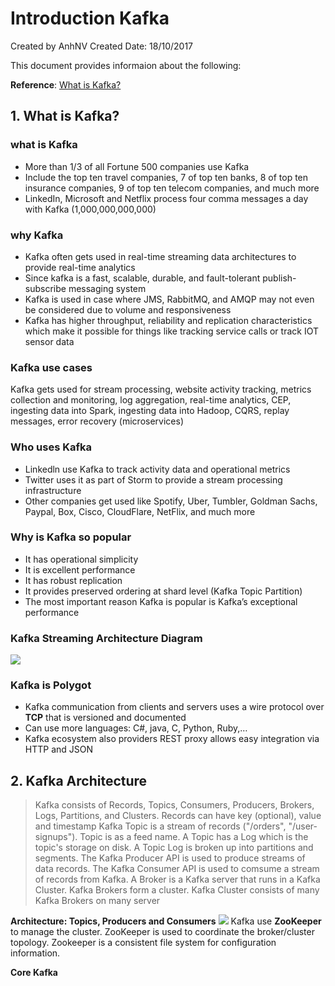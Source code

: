 # Introduction Kafka
Created by AnhNV Created Date: 18/10/2017

This document provides informaion about the following:

**Reference**:
[What is Kafka?][what-is-kafka]

## 1. What is Kafka?
### what is Kafka
* More than 1/3 of all Fortune 500 companies use Kafka
* Include the top ten travel companies, 7 of top ten banks, 8 of top ten insurance companies, 9 of top ten telecom companies, and much more
* LinkedIn, Microsoft and Netflix process four comma messages a day with Kafka (1,000,000,000,000)

### why Kafka
- Kafka often gets used in real-time streaming data architectures to provide real-time analytics
- Since kafka is a fast, scalable, durable, and fault-tolerant publish-subscribe messaging system
- Kafka is used in case where JMS, RabbitMQ, and AMQP may not even be considered due to volume and responsiveness
- Kafka has higher throughput, reliability and replication characteristics which make it possible for things like tracking service calls or track IOT sensor data

### Kafka use cases
Kafka gets used for stream processing, website activity tracking, metrics collection and monitoring, log aggregation, real-time analytics, CEP, ingesting data into Spark, ingesting data into Hadoop, CQRS, replay messages, error recovery (microservices)

### Who uses Kafka
- Linkedln use Kafka to track activity data and operational metrics
- Twitter uses it as part of Storm to provide a stream processing infrastructure
- Other companies get used like Spotify, Uber, Tumbler, Goldman Sachs, Paypal, Box, Cisco, CloudFlare, NetFlix, and much more

### Why is Kafka so popular
- It has operational simplicity
- It is excellent performance
- It has robust replication
- It provides preserved ordering at shard level (Kafka Topic Partition)
- The most important reason Kafka is popular is Kafka’s exceptional performance

### Kafka Streaming Architecture Diagram
![](https://user-images.githubusercontent.com/14268190/31706889-b4c3701a-b414-11e7-87d8-95cb52caab01.png)

### Kafka is Polygot
- Kafka communication from clients and servers uses a wire protocol over **TCP** that is versioned and documented
- Can use more languages: C#, java, C, Python, Ruby,…
- Kafka ecosystem also providers REST proxy allows easy integration via HTTP and JSON

## 2. Kafka Architecture
> Kafka consists of Records, Topics, Consumers, Producers, Brokers, Logs, Partitions, and Clusters. Records can have key (optional), value and timestamp
Kafka Topic is a stream of records ("/orders", "/user-signups"). Topic is as a feed name. A Topic has a Log which is the topic's storage on disk. A Topic Log is broken up into partitions and segments.
The Kafka Producer API is used to produce streams of data records.
The Kafka Consumer API is used to comsume a stream of records from Kafka.
A Broker is a Kafka server that runs in a Kafka Cluster. Kafka Brokers form a cluster.
Kafka Cluster consists of many Kafka Brokers on many server

**Architecture: Topics, Producers and Consumers**
![](https://user-images.githubusercontent.com/14268190/31708153-666cf568-b418-11e7-9442-d279939a0d27.png)
Kafka use **ZooKeeper** to manage the cluster. ZooKeeper is used to coordinate the broker/cluster topology. Zookeeper is a consistent file system for configuration information.

**Core Kafka**


[what-is-kafka]: http://cloudurable.com/blog/what-is-kafka/index.html